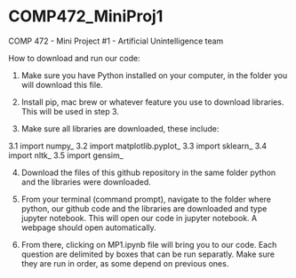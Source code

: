 # COMP472_MiniProj1
COMP 472 - Mini Project #1 - Artificial Unintelligence team

How to download and run our code:
1. Make sure you have Python installed on your computer, in the folder you will download this file.

2. Install pip, mac brew or whatever feature you use to download libraries. This will be used in step 3.

3. Make sure all libraries are downloaded, these include:

3.1 import numpy_
3.2 import matplotlib.pyplot_
3.3 import sklearn_
3.4 import nltk_
3.5 import gensim_

4. Download the files of this github repository in the same folder python and the libraries were downloaded. 

5. From your terminal (command prompt), navigate to the folder where python, our github code and the libraries are downloaded and type jupyter notebook. This will open our code in jupyter notebook. A webpage should open automatically. 

6. From there, clicking on MP1.ipynb file will bring you to our code. Each question are delimited by boxes that can be run separatly. Make sure they are run in order, as some depend on previous ones.
